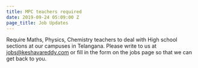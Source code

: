 ```yaml
---
title: MPC teachers required
date: 2019-09-24 05:09:00 Z
page_title: Job Updates
---
```


Require Maths, Physics, Chemistry teachers to deal with High school sections at our campuses in Telangana. Please write to us at jobs@keshavareddy.com or fill in the form on the jobs page so that we can get back to you. 
